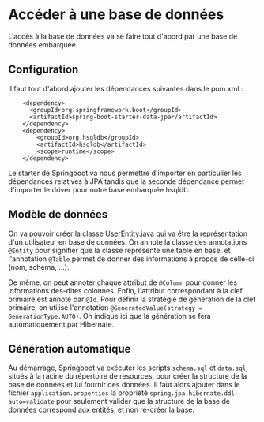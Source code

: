 # Accéder à une base de données

L'accès à la base de données va se faire tout d'abord par une base de données embarquée.

## Configuration
Il faut tout d'abord ajouter les dépendances suivantes dans le pom.xml :
```
    <dependency>
      <groupId>org.springframework.boot</groupId>
      <artifactId>spring-boot-starter-data-jpa</artifactId>
    </dependency>
    <dependency>
        <groupId>org.hsqldb</groupId>
        <artifactId>hsqldb</artifactId>
        <scope>runtime</scope>
    </dependency>
```
Le starter de Springboot va nous permettre d'importer en particulier les dépendances relatives à JPA tandis que la seconde dépendance permet d'importer le driver pour notre base embarquée hsqldb.

## Modèle de données
On va pouvoir créer la classe [UserEntity.java](../master/src/main/java/fr/deroffal/user/entity/UserEntity.java) qui va être la représentation d'un utilisateur en base de données.
On annote la classe des annotations `@Entity` pour signifier que la classe représente une table en base, et l'annotation `@Table` permet de donner des informations à propos de celle-ci (nom, schéma, ...).

De même, on peut annoter chaque attribut de `@Column` pour donner les informations des-dites colonnes.
Enfin, l'attribut correspondant à la clef primaire est annoté par `@Id`.
Pour définir la stratégie de génération de la clef primaire, on utilise l'annotation `@GeneratedValue(strategy = GenerationType.AUTO)`. On indique ici que la génération se fera automatiquement par Hibernate.

## Génération automatique
Au démarrage, Springboot va exécuter les scripts `schema.sql` et `data.sql`, situés à la racine du répertoire de resources, pour créer la structure de la base de données et lui fournir des données.
Il faut alors ajouter dans le fichier `application.properties` la propriété `spring.jpa.hibernate.ddl-auto=validate` pour seulement valider que la structure de la base de données correspond aux entités, et non re-créer la base.